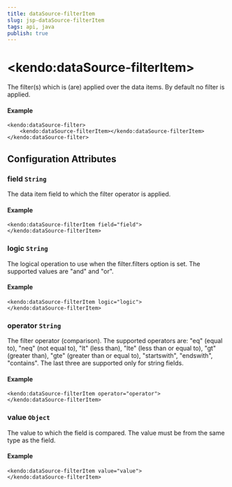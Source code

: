```yaml
---
title: dataSource-filterItem
slug: jsp-dataSource-filterItem
tags: api, java
publish: true
---
```


# \<kendo:dataSource-filterItem\>

The filter(s) which is (are) applied over the data items. By default no filter is applied.

#### Example
    <kendo:dataSource-filter>
        <kendo:dataSource-filterItem></kendo:dataSource-filterItem>
    </kendo:dataSource-filter>

## Configuration Attributes

### field `String`

The data item field to which the filter operator is applied.

#### Example
    <kendo:dataSource-filterItem field="field">
    </kendo:dataSource-filterItem>

### logic `String`

The logical operation to use when the filter.filters option is set. The supported values are "and" and "or".

#### Example
    <kendo:dataSource-filterItem logic="logic">
    </kendo:dataSource-filterItem>

### operator `String`

The filter operator (comparison). The supported operators are: "eq" (equal to), "neq" (not equal to), "lt" (less than), "lte" (less than or equal to), "gt" (greater than), "gte" (greater than or equal to),
"startswith", "endswith", "contains". The last three are supported only for string fields.

#### Example
    <kendo:dataSource-filterItem operator="operator">
    </kendo:dataSource-filterItem>

### value `Object`

The value to which the field is compared. The value must be from the same type as the field.

#### Example
    <kendo:dataSource-filterItem value="value">
    </kendo:dataSource-filterItem>

